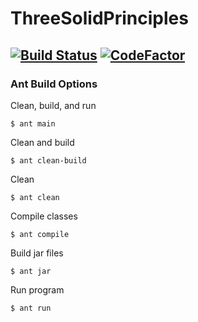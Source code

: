 # ThreeSolidPrinciples
[![Build Status](https://travis-ci.com/CS3398-Ganymede-Giants/ThreeSolidPrinciples.svg?branch=master)](https://travis-ci.com/CS3398-Ganymede-Giants/ThreeSolidPrinciples)
[![CodeFactor](https://www.codefactor.io/repository/github/cs3398-ganymede-giants/threesolidprinciples/badge)](https://www.codefactor.io/repository/github/cs3398-ganymede-giants/threesolidprinciples)
----

### Ant Build Options
Clean, build, and run
```shell
$ ant main
```
Clean and build
```shell
$ ant clean-build
```
Clean
```shell
$ ant clean
```
Compile classes
```shell
$ ant compile
```
Build jar files
```shell
$ ant jar
```
Run program
```shell
$ ant run
```
<!-- testing Travis-CI notifications testing -->
